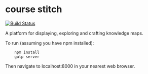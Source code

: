 # course stitch
[![Build Status](https://travis-ci.org/kennib/coursestitch.svg)](https://travis-ci.org/kennib/coursestitch)

A platform for displaying, exploring and crafting knowledge maps.

To run (assuming you have npm installed):
```shell
    npm install
    gulp server
```

Then navigate to localhost:8000 in your nearest web browser.
